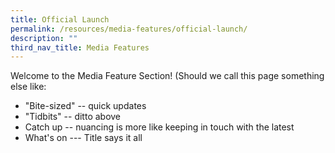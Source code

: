 ```yaml
---
title: Official Launch
permalink: /resources/media-features/official-launch/
description: ""
third_nav_title: Media Features
---
```

Welcome to the Media Feature Section! (Should we call this page something else like: 
- "Bite-sized" -- quick updates
- "Tidbits" -- ditto above
- Catch up -- nuancing is more like keeping in touch with the latest
- What's on --- Title says it all